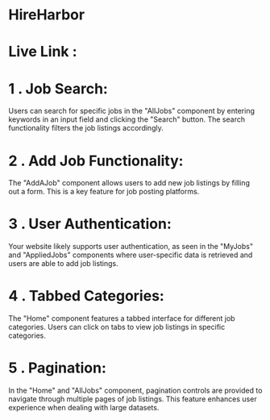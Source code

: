 # HireHarbor

# Live Link : 

# 1 . Job Search:
 Users can search for specific jobs in the "AllJobs" component by entering keywords in an input field and clicking the "Search" button. The search functionality filters the job listings accordingly. 

# 2 . Add Job Functionality: 
The "AddAJob" component allows users to add new job listings by filling out a form. This is a key feature for job posting platforms.

# 3 . User Authentication:
 Your website likely supports user authentication, as seen in the "MyJobs" and "AppliedJobs" components where user-specific data is retrieved and users are able to add job listings.

# 4 . Tabbed Categories: 
The "Home" component features a tabbed interface for different job categories. Users can click on tabs to view job listings in specific categories. 
# 5 . Pagination: 
In the "Home" and "AllJobs" component, pagination controls are provided to navigate through multiple pages of job listings. This feature enhances user experience when dealing with large datasets.


